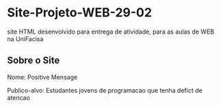 # Site-Projeto-WEB-29-02
site HTML desenvolvido para entrega de atividade, para as aulas de WEB na UniFacisa

## Sobre o Site
Nome: Positive Mensage

Publico-alvo: Estudantes jovens de programacao que tenha defict de atencao
